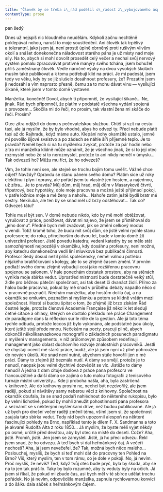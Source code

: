 ```yaml
---
title: "Člověk by se třeba i\_rád podělil o\_radost z\_vybojovaného úspěchu\\. S\_manželkou\_— pochopitelně\\. To by ovšem musela být doma, že? Není\\. Takže jí bohužel nepřiblížím průběh hry, jak jsem původně zamýšlel\\. Místo toho tu sedím už několik hodin sám a\_marně se snažím zabránit rytmickému klepání své spodní čelisti do horních zubů\\. Před okamžikem se mi navíc ve stejném rytmu rozklepala i\_levá noha\\. Bohužel mě sužuje tento drobný motorický zlozvyk\\. Postihl mne přibližně před čtyřiceti lety\_— téměř ve stejný okamžik, kdy se mi podařilo definitivně zvítězit nad jiným zlozvykem\_— kousáním nehtů\\."
contentType: prose
---
```


<section>

pan šedý

Dnes už nejspíš nic kloudného neudělám. Kdykoli začnu nechtěně poklepávat nohou, naruší to moje soustředění. Ani člověk tak trpělivý a tolerantní, jako jsem já, není prostě úplně obrněný proti rušivým vlivům okolí a snášet donekonečna náladovost starého pána je už místy nad moje síly. Na to, abych si mohl dovolit prosedět celý večer a nechal svůj nervový systém pomalu zpracovávat protivné manýry svého tchána, jsem bohužel příliš zaměstnaný člověk. Vedle náročné výuky na dvou vysokých školách musím také publikovat a k tomu potřebuji klid na práci. Je mi padesát, jsem tedy ve věku, kdy by se již slušelo dosáhnout profesury, že? Prozatím jsem jí nedosáhl a vím naprosto přesně, čemu za to mohu dávat vinu — vysilující šikaně, které jsem v tomto domě vystaven.

Manželka, konečně! Dovol, abych ti připomněl, že vysilující šikaně… Ne, jinak. Rád bych připomněl, že platím v podstatě všechna vydání spojená s provozem… Skočila mi do řeči, no prosím, tak vlastní žena mi skáče do řeči. Prosím?

Otec zítra odjíždí do domu s pečovatelskou službou. Chtěl si vzít na cestu taxi, ale já myslím, že by bylo vhodné, abys ho odvezl ty. Přeci nebude platit taxi až do Rajhradu, když máme auto. Klepání nohy okamžitě ustalo, jemně mi povolilo šíjové svalstvo a po zádech se náhle šíří příjemné teplo. Je to pravda? Neměl bych si na tu myšlenku zvykat, protože za pár hodin nebo zítra mi manželka klidně může oznámit, že je všechno jinak, že si to její otec rozmyslel nebo že si to nerozmyslel, protože to ani nikdy neměl v úmyslu… Tak odvezeš ho? Můžu mu říct, že ho odvezeš?

Vím, že tohle není sen, ale stejně se trochu bojím tomu uvěřit. Vážně chce odjet? Navždy? Opravdu se stanu pánem svého domu? Platím sice už roky elektřinu i plyn i opravy, ale pořád jsem tu vlastně jen hostem, a najednou, už zítra… Je to pravda? Můj dům, můj hrad, můj dům v Masarykově čtvrti, třípatrový, bez hypotéky, dole moje pracovna a možná ještě přijímací pokoj, v patře ložnice moje a mé ženy a nahoře… Nahoře zatím ještě bydlí bratr mé sestry. Nekňuba, ale ten by se snad měl už brzy odstěhovat… Tak co? Odvezeš tátu?

Tohle musí být sen. V domě nebude nikdo, kdo by mě mohl obtěžovat, vyrušovat z práce, ponižovat, dávat mi najevo, že jsem se přistěhoval do „jeho domu“. Předně bych měl zvažovat, jak se změní celkový modus vivendi. Totiž kromě toho, že budu mít svůj dům, se jistě velmi rychle stanu profesorem; do roka, přinejhorším do dvou let, bude v tomto domě žít univerzitní profesor. Jistě povedu katedru; vedení katedry by se mělo stát samozřejmostí nejpozději v okamžiku, kdy dosáhnu profesury, není možné, aby katedru donekonečna vedli líní mluvkové bez publikační činnosti. Profesor Šedý dosud nežil příliš společensky, neměl valnou potřebu nějakého bratříčkování s kolegy, ale to se zřejmě časem změní. V prvním podlaží svého domu zřejmě vybuduji cosi jako rozšířenou pracovnu spojenou se salonem. V hale ponechám dostatek prostoru, aby na stěnách vynikla moje sbírka vedut. Uprostřed místnosti bude dostatečně velký stůl, židle pro běžnou páteční společnost, asi tak deset či dvanáct židlí. Přímo za halou bude pracovna, pokud by mě snad v průběhu debaty napadlo něco si v pracovně poznačit. Nechám manželku, aby hostům dolila čaj, a na okamžik se omluvím, poznačím si myšlenku a potom se klidně vrátím mezi společnost. Hosté si budou špitat o tom, že zřejmě již brzo získám Řád čestné legie, protože členové Academie Française již několik let sledují četné citace a ohlasy, kterých se dostalo překladu mé práce Changement de paradigme dans la réflexion sur le rôle de la gestion. Ale já toto téma rychle odbudu, protože leccos již bylo vykonáno, ale podstatné jsou úkoly, které ještě stojí přede mnou. Nečekám na pocty, pracuji pilně, abych dokončil několikasvazkovou monografii o základních posunech paradigmatu a myšlení v managementu, v níž průlomovým způsobem redefinuji management jako oblast duchovního rozvoje znalostních pracovníků. Jestli se chystají ocenit mé starší práce, budiž, ale já jsem nyní už plně pohroužen do nových úkolů. Ale snad není nutné, abychom stále hovořili jen o mé práci. Dámy to zřejmě již bezmála nudí. A dámy se smějí, protože je to nenudí, naopak jsou velmi dychtivé dozvědět se víc. Jistěže to dámy nenudí! A jedna z dam cituje doslova z práce pana profesora ve francouzštině a další dáma se zajímá o tuto malou fotografii z tenisového turnaje místní univerzity… Kde ji proboha našla, aha, byla zastrčená v knihovně. Ale do knihovny prosím ne, nechci být nezdvořilý, ale jsem raději, pokud si návštěvy samy neberou věci z knihovny. Společnost na okamžik doufala, že se snad podaří nahlédnout do některého rukopisu, bylo by velmi lichotivé, pokud by mohli zneužít pohostinnosti pana profesora a seznámit se s některými myšlenkami dříve, než budou publikované. Ale já už bych pro dnešní večer raději změnil téma, všiml jsem si, že společnost zaujala tato sbírka vedut. Tedy rád bych upozornil alespoň na některé fascinující pohledy na Brno, například tento je dílem F. X. Sandmanna a toto je akvarel Rudolfa Alta z roku 1850… Já myslím, že byste měli vyjet někdy po osmé, určitě před devátou, aby byl otec na místě do deseti. Cože? Aha, jistě. Promiň, jistě. Jen jsem se zamyslel. Jistě, já ho přeci odvezu. Řekl jsem snad, že ho odvezu. A teď bych si dal heřmánkový čaj. A večeři nechceš? Aha, já jsem nevečeřel, že? Tak, možná bych něco malého… Poslouchej, myslíš, že bych si teď mohl dát do pracovny ten Pohled na Brno? Víš, který myslím, ten v tom rámu, co je dole v pokoji. No, já nevím. Proč myslíš, že nevíš? Teď, když tvůj otec bude pryč, byla by škoda, aby se na to jen tak prášilo. Taky by bylo rozumné, aby ty veduty byly na očích. Já jsem si říkal, že pokud mi zbude čas, asi bych měl v té sbírce udělat trochu pořádek. No já nevím, odpověděla manželka, zapnula rychlovarnou konvici a do šálku dala sáček s heřmánkovým čajem.

</section>
